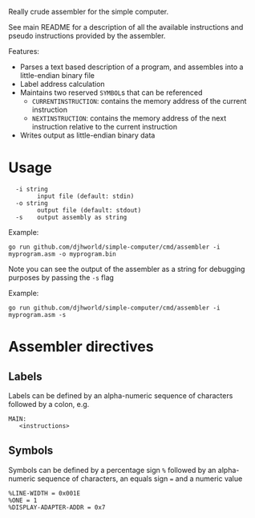 Really crude assembler for the simple computer.

See main README for a description of all the available instructions and pseudo instructions provided by the assembler.

Features:

* Parses a text based description of a program, and assembles into a little-endian binary file
* Label address calculation
* Maintains two reserved `SYMBOL`s that can be referenced
  * `CURRENTINSTRUCTION`: contains the memory address of the current instruction
  * `NEXTINSTRUCTION`: contains the memory address of the next instruction relative to the current instruction
* Writes output as little-endian binary data

# Usage

```
  -i string
        input file (default: stdin)
  -o string
        output file (default: stdout)
  -s    output assembly as string
```

Example: 

```
go run github.com/djhworld/simple-computer/cmd/assembler -i myprogram.asm -o myprogram.bin
```

Note you can see the output of the assembler as a string for debugging purposes by passing the `-s` flag

Example: 

```
go run github.com/djhworld/simple-computer/cmd/assembler -i myprogram.asm -s
```

# Assembler directives

## Labels

Labels can be defined by an alpha-numeric sequence of characters followed by a colon, e.g.

```
MAIN:
   <instructions>
```


## Symbols

Symbols can be defined by a percentage sign `%` followed by an alpha-numeric sequence of characters, an equals sign `=` and a numeric value

```
%LINE-WIDTH = 0x001E
%ONE = 1
%DISPLAY-ADAPTER-ADDR = 0x7
```

